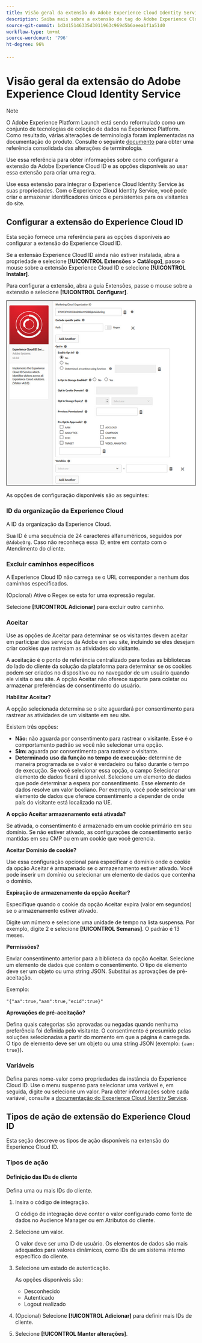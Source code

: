 ```yaml
---
title: Visão geral da extensão do Adobe Experience Cloud Identity Service
description: Saiba mais sobre a extensão de tag do Adobe Experience Cloud Identity Service no Adobe Experience Platform.
source-git-commit: 1d3415146335d3011963c969d5b6aeea1f1a51d0
workflow-type: tm+mt
source-wordcount: '796'
ht-degree: 96%

---
```


# Visão geral da extensão do Adobe Experience Cloud Identity Service

>[!NOTE]
>
>O Adobe Experience Platform Launch está sendo reformulado como um conjunto de tecnologias de coleção de dados na Experience Platform. Como resultado, várias alterações de terminologia foram implementadas na documentação do produto. Consulte o seguinte [documento](../../../term-updates.md) para obter uma referência consolidada das alterações de terminologia.

Use essa referência para obter informações sobre como configurar a extensão da Adobe Experience Cloud ID e as opções disponíveis ao usar essa extensão para criar uma regra.

Use essa extensão para integrar o Experience Cloud Identity Service às suas propriedades. Com o Experience Cloud Identity Service, você pode criar e armazenar identificadores únicos e persistentes para os visitantes do site.

## Configurar a extensão do Experience Cloud ID

Esta seção fornece uma referência para as opções disponíveis ao configurar a extensão do Experience Cloud ID.

Se a extensão Experience Cloud ID ainda não estiver instalada, abra a propriedade e selecione **[!UICONTROL Extensões > Catálogo]**, passe o mouse sobre a extensão Experience Cloud ID e selecione **[!UICONTROL Instalar]**.

Para configurar a extensão, abra a guia Extensões, passe o mouse sobre a extensão e selecione **[!UICONTROL Configurar]**.

![](../../../images/optin.jpg)

As opções de configuração disponíveis são as seguintes:

### ID da organização da Experience Cloud

A ID da organização da Experience Cloud.

Sua ID é uma sequência de 24 caracteres alfanuméricos, seguidos por `@AdobeOrg`. Caso não reconheça essa ID, entre em contato com o Atendimento do cliente.

### Excluir caminhos específicos

A Experience Cloud ID não carrega se o URL corresponder a nenhum dos caminhos especificados.

(Opcional) Ative o Regex se esta for uma expressão regular.

Selecione **[!UICONTROL Adicionar]** para excluir outro caminho.

### Aceitar

Use as opções de Aceitar para determinar se os visitantes devem aceitar em participar dos serviços da Adobe em seu site, incluindo se eles desejam criar cookies que rastreiam as atividades do visitante.

A aceitação é o ponto de referência centralizado para todas as bibliotecas do lado do cliente da solução da plataforma para determinar se os cookies podem ser criados no dispositivo ou no navegador de um usuário quando ele visita o seu site. A opção Aceitar não oferece suporte para coletar ou armazenar preferências de consentimento do usuário.

**Habilitar Aceitar?**

A opção selecionada determina se o site aguardará por consentimento para rastrear as atividades de um visitante em seu site.

Existem três opções:

* **Não:** não aguarda por consentimento para rastrear o visitante. Esse é o comportamento padrão se você não selecionar uma opção.
* **Sim:** aguarda por consentimento para rastrear o visitante.
* **Determinado uso da função no tempo de execução:** determine de maneira programada se o valor é verdadeiro ou falso durante o tempo de execução. Se você selecionar essa opção, o campo Selecionar elemento de dados ficará disponível. Selecione um elemento de dados que pode determinar a espera por consentimento. Esse elemento de dados resolve um valor booliano. Por exemplo, você pode selecionar um elemento de dados que oferece consentimento a depender de onde país do visitante está localizado na UE.

**A opção Aceitar armazenamento está ativada?**

Se ativada, o consentimento é armazenado em um cookie primário em seu domínio. Se não estiver ativado, as configurações de consentimento serão mantidas em seu CMP ou em um cookie que você gerencia.

**Aceitar Domínio de cookie?**

Use essa configuração opcional para especificar o domínio onde o cookie da opção Aceitar é armazenado se o armazenamento estiver ativado. Você pode inserir um domínio ou selecionar um elemento de dados que contenha o domínio.

**Expiração de armazenamento da opção Aceitar?**

Especifique quando o cookie da opção Aceitar expira (valor em segundos) se o armazenamento estiver ativado.

Digite um número e selecione uma unidade de tempo na lista suspensa. Por exemplo, digite 2 e selecione **[!UICONTROL Semanas]**. O padrão é 13 meses.

**Permissões?**

Enviar consentimento anterior para a biblioteca da opção Aceitar. Selecione um elemento de dados que contém o consentimento. O tipo de elemento deve ser um objeto ou uma string JSON. Substitui as aprovações de pré-aceitação.

Exemplo:

`"{"aa":true,"aam":true,"ecid":true}"`

**Aprovações de pré-aceitação?**

Defina quais categorias são aprovadas ou negadas quando nenhuma preferência foi definida pelo visitante. O consentimento é presumido pelas soluções selecionadas a partir do momento em que a página é carregada. O tipo de elemento deve ser um objeto ou uma string JSON (exemplo: `{aam: true}`).

### Variáveis

Defina pares nome-valor como propriedades da instância do Experience Cloud ID. Use o menu suspenso para selecionar uma variável e, em seguida, digite ou selecione um valor. Para obter informações sobre cada variável, consulte a [documentação do Experience Cloud Identity Service](https://experiencecloud.adobe.com/resources/help/pt_BR/mcvid/mcvid-overview.html).

## Tipos de ação de extensão do Experience Cloud ID

Esta seção descreve os tipos de ação disponíveis na extensão do Experience Cloud ID.

### Tipos de ação

#### Definição das IDs de cliente

Defina uma ou mais IDs do cliente.

1. Insira o código de integração.

   O código de integração deve conter o valor configurado como fonte de dados no Audience Manager ou em Atributos do cliente.

1. Selecione um valor.

   O valor deve ser uma ID de usuário. Os elementos de dados são mais adequados para valores dinâmicos, como IDs de um sistema interno específico do cliente.

1. Selecione um estado de autenticação.

   As opções disponíveis são:

   * Desconhecido
   * Autenticado
   * Logout realizado

1. (Opcional) Selecione **[!UICONTROL Adicionar]** para definir mais IDs de cliente.
1. Selecione **[!UICONTROL Manter alterações]**.
